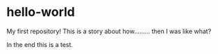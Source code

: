 # hello-world
My first repository!
This is a story about how.........
then I was like what?

In the end this is a test.

